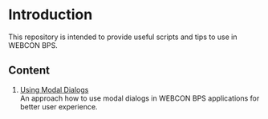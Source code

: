 # Introduction 
This repository is intended to provide useful scripts and tips to use in WEBCON BPS.

## Content

1. [Using Modal Dialogs](./Dialogs/README.md)  
An approach how to use modal dialogs in WEBCON BPS applications for better user experience.